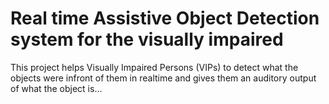 # Real time Assistive Object Detection system for the visually impaired 

This project helps Visually Impaired Persons (VIPs) to detect what the objects were infront of them in realtime and gives them an auditory output of what the object is...